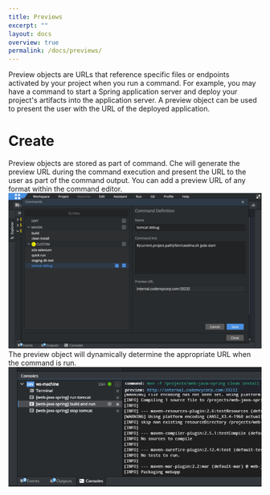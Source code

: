 ```yaml
---
title: Previews
excerpt: ""
layout: docs
overview: true
permalink: /docs/previews/
---
```

Preview objects are URLs that reference specific files or endpoints activated by your project when you run a command.  For example, you may have a command to start a Spring application server and deploy your project's artifacts into the application server. A preview object can be used to present the user with the URL of the deployed application.
# Create  
Preview objects are stored as part of command. Che will generate the preview URL during the command execution and present the URL to the user as part of the command output. You can add a preview URL of any format within the command editor.
![img-features-commands.png](images/img-features-commands.png)
The preview object will dynamically determine the appropriate URL when the command is run.
![Capture_preview.PNG](images/Capture_preview.PNG)
